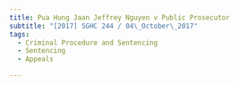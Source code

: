 ```yaml
---
title: Pua Hung Jaan Jeffrey Nguyen v Public Prosecutor 
subtitle: "[2017] SGHC 244 / 04\_October\_2017"
tags:
  - Criminal Procedure and Sentencing
  - Sentencing
  - Appeals

---
```


